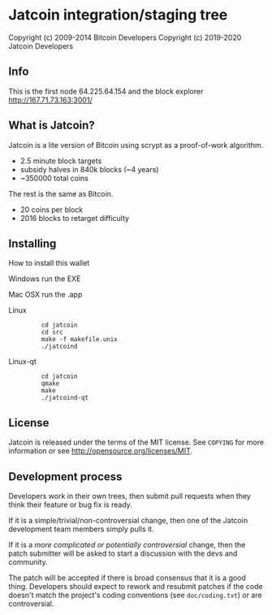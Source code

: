 Jatcoin integration/staging tree
================================


Copyright (c) 2009-2014 Bitcoin Developers
Copyright (c) 2019-2020 Jatcoin Developers



Info
---------------

This is the first node 64.225.64.154
and the block explorer http://167.71.73.163:3001/

What is Jatcoin?
----------------

Jatcoin is a lite version of Bitcoin using scrypt as a proof-of-work algorithm.
 - 2.5 minute block targets
 - subsidy halves in 840k blocks (~4 years)
 - ~350000 total coins

The rest is the same as Bitcoin.
 - 20 coins per block
 - 2016 blocks to retarget difficulty
 
 
 
 Installing
 ----------
 How to install this wallet
 
 Windows
         run the EXE
         
Mac OSX
         run the .app

Linux    
```git clone https://github.com/jojoosinga/jatcoin.git
         cd jatcoin
         cd src
         make -f makefile.unix
         ./jatcoind

```
Linux-qt
``` git clone https://github.com/jojoosinga/jatcoin.git
         cd jatcoin
         qmake
         make
         ./jatcoind-qt
```

License
-------

Jatcoin is released under the terms of the MIT license. See `COPYING` for more
information or see http://opensource.org/licenses/MIT.

Development process
-------------------

Developers work in their own trees, then submit pull requests when they think
their feature or bug fix is ready.

If it is a simple/trivial/non-controversial change, then one of the Jatcoin
development team members simply pulls it.

If it is a *more complicated or potentially controversial* change, then the patch
submitter will be asked to start a discussion with the devs and community.

The patch will be accepted if there is broad consensus that it is a good thing.
Developers should expect to rework and resubmit patches if the code doesn't
match the project's coding conventions (see `doc/coding.txt`) or are
controversial.

